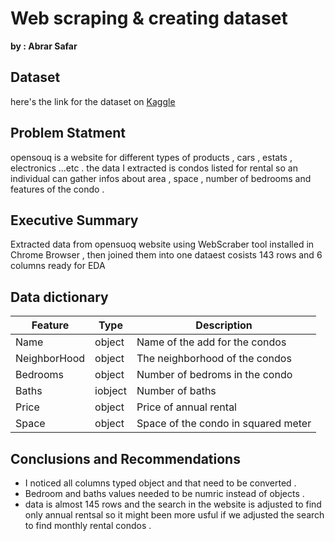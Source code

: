 


# Web scraping & creating dataset 

**by : Abrar Safar**




## Dataset 

here's the link for the dataset on [Kaggle](https://www.kaggle.com/abrar2safar/condos-for-rent-in-riyadh)



## Problem Statment

opensouq is a website for different types of products , cars , estats , electronics ...etc .
the data I extracted is condos listed for rental so an individual can gather infos about area , space , number of bedrooms and features of the condo . 




## Executive Summary

Extracted data from opensuoq website using WebScraber tool installed in Chrome Browser , then joined them into one dataest cosists 143 rows and 6 columns ready for EDA





## Data dictionary

|Feature|Type|Description|
|---|---|---|
|Name|object|Name of the add for the condos| 
|NeighborHood|object|The neighborhood of the condos | 
|Bedrooms|object|Number of bedroms in the condo| 
|Baths|iobject|Number of baths| 
|Price|object|Price of annual rental| 
|Space|object|Space of the condo in squared meter| 




## Conclusions and Recommendations

* I noticed all columns typed object and that need to be converted .
* Bedroom and baths values needed to be numric instead of objects .
* data is almost 145 rows and the search in the website is adjusted to find only annual rentsal so it might been more usful if we adjusted the search to find monthly rental condos .






